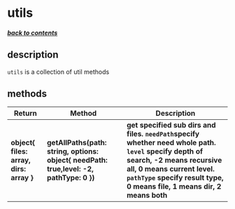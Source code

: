 # utils

##### [back to contents](../../README.md#top)

## description

`utils` is a collection of util methods

## methods

<table>
  <thead>
    <tr>
      <th>Return</th>
      <th>Method</th>
      <th>Description</th>
    </tr>
  </thead>
  <tbody>
    <tr>
      <td><b>object{ files: array, dirs: array }</b></td>
      <td><b>getAllPaths(path: string, options: object{ needPath: true,level: -2, pathType: 0 })</b></td>
      <td><b>get specified sub dirs and files. <code>needPath</code>specify whether need whole path. <code>level</code> specify depth of search, -2 means recursive all, 0 means current level. <code>pathType</code> specify result type, 0 means file, 1 means dir, 2 means both</b></td>
    </tr>
  </tbody>
</table>
